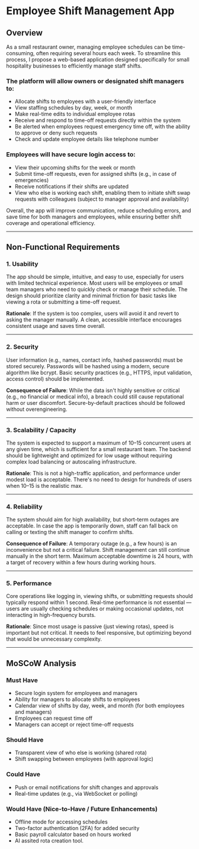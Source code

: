 # Employee Shift Management App

## Overview

As a small restaurant owner, managing employee schedules can be time-consuming, often requiring several hours each week. To streamline this process, I propose a web-based application designed specifically for small hospitality businesses to efficiently manage staff shifts.

### The platform will allow owners or designated shift managers to:

- Allocate shifts to employees with a user-friendly interface  
- View staffing schedules by day, week, or month  
- Make real-time edits to individual employee rotas  
- Receive and respond to time-off requests directly within the system  
- Be alerted when employees request emergency time off, with the ability to approve or deny such requests  
- Check and update employee details like telephone number  

### Employees will have secure login access to:

- View their upcoming shifts for the week or month  
- Submit time-off requests, even for assigned shifts (e.g., in case of emergencies)  
- Receive notifications if their shifts are updated  
- View who else is working each shift, enabling them to initiate shift swap requests with colleagues (subject to manager approval and availability)  

Overall, the app will improve communication, reduce scheduling errors, and save time for both managers and employees, while ensuring better shift coverage and operational efficiency.

---

## Non-Functional Requirements

### 1. Usability
The app should be simple, intuitive, and easy to use, especially for users with limited technical experience. Most users will be employees or small team managers who need to quickly check or manage their schedule. The design should prioritize clarity and minimal friction for basic tasks like viewing a rota or submitting a time-off request.

**Rationale**: If the system is too complex, users will avoid it and revert to asking the manager manually. A clean, accessible interface encourages consistent usage and saves time overall.

---

### 2. Security
User information (e.g., names, contact info, hashed passwords) must be stored securely. Passwords will be hashed using a modern, secure algorithm like bcrypt. Basic security practices (e.g., HTTPS, input validation, access control) should be implemented.

**Consequence of Failure**: While the data isn't highly sensitive or critical (e.g., no financial or medical info), a breach could still cause reputational harm or user discomfort. Secure-by-default practices should be followed without overengineering.

---

### 3. Scalability / Capacity
The system is expected to support a maximum of 10–15 concurrent users at any given time, which is sufficient for a small restaurant team. The backend should be lightweight and optimized for low usage without requiring complex load balancing or autoscaling infrastructure.

**Rationale**: This is not a high-traffic application, and performance under modest load is acceptable. There's no need to design for hundreds of users when 10–15 is the realistic max.

---

### 4. Reliability
The system should aim for high availability, but short-term outages are acceptable. In case the app is temporarily down, staff can fall back on calling or texting the shift manager to confirm shifts.

**Consequence of Failure**: A temporary outage (e.g., a few hours) is an inconvenience but not a critical failure. Shift management can still continue manually in the short term. Maximum acceptable downtime is 24 hours, with a target of recovery within a few hours during working hours.

---

### 5. Performance
Core operations like logging in, viewing shifts, or submitting requests should typically respond within 1 second. Real-time performance is not essential — users are usually checking schedules or making occasional updates, not interacting in high-frequency bursts.

**Rationale**: Since most usage is passive (just viewing rotas), speed is important but not critical. It needs to feel responsive, but optimizing beyond that would be unnecessary complexity.

---

## MoSCoW Analysis

### Must Have

- Secure login system for employees and managers  
- Ability for managers to allocate shifts to employees  
- Calendar view of shifts by day, week, and month (for both employees and managers)  
- Employees can request time off  
- Managers can accept or reject time-off requests  

### Should Have

- Transparent view of who else is working (shared rota)  
- Shift swapping between employees (with approval logic)  

### Could Have

- Push or email notifications for shift changes and approvals  
- Real-time updates (e.g., via WebSocket or polling)  

### Would Have (Nice-to-Have / Future Enhancements)

- Offline mode for accessing schedules  
- Two-factor authentication (2FA) for added security  
- Basic payroll calculator based on hours worked
- AI assited rota creation tool.
